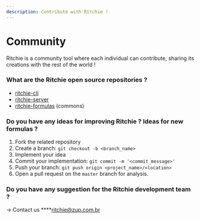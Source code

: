 ```yaml
---
description: Contribute with Ritchie !
---
```


# Community

Ritchie is a community tool where each individual can contribute, sharing its creations with the rest of the world !

### What are the Ritchie open source repositories ?

* [ritchie-cli](https://github.com/ZupIT/ritchie-cli)
* [ritchie-server](https://github.com/ZupIT/ritchie-server)
* [ritchie-formulas](https://github.com/ZupIT/ritchie-formulas) \(commons\)

###  **Do you have any ideas for improving Ritchie ? Ideas for new formulas ?**

1. Fork the related repository
2. Create a branch: `git checkout -b <branch_name>`
3. Implement your idea
4. Commit your implementation: `git commit -m '<commit_message>'`
5. Push your branch: `git push origin <project_name>/<location>`
6. Open a pull request on the `master` branch for analysis. 

### **Do you have any suggestion for the Ritchie development team ?**

→ Contact us  ****[ritchie@zup.com.br](mailto:ritchie@zup.com.br) 

